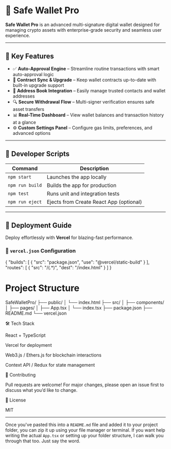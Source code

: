 # 🚨 Safe Wallet Pro

**Safe Wallet Pro** is an advanced multi-signature digital wallet designed for managing crypto assets with enterprise-grade security and seamless user experience.

---

## 🔐 Key Features

- ✅ **Auto-Approval Engine** – Streamline routine transactions with smart auto-approval logic  
- 🔄 **Contract Sync & Upgrade** – Keep wallet contracts up-to-date with built-in upgrade support  
- 📇 **Address Book Integration** – Easily manage trusted contacts and wallet addresses  
- 🔍 **Secure Withdrawal Flow** – Multi-signer verification ensures safe asset transfers  
- 📊 **Real-Time Dashboard** – View wallet balances and transaction history at a glance  
- ⚙️ **Custom Settings Panel** – Configure gas limits, preferences, and advanced options  

---

## 🧪 Developer Scripts

| Command           | Description                          |
|------------------|--------------------------------------|
| `npm start`       | Launches the app locally             |
| `npm run build`   | Builds the app for production        |
| `npm test`        | Runs unit and integration tests      |
| `npm run eject`   | Ejects from Create React App (optional) |

---

## 🚀 Deployment Guide

Deploy effortlessly with **Vercel** for blazing-fast performance.

### 🔧 `vercel.json` Configuration

{
  "builds": [
    {
      "src": "package.json",
      "use": "@vercel/static-build"
    }
  ],
  "routes": [
    {
      "src": "/(.*)",
      "dest": "/index.html"
    }
  ]
}

# Project Structure

SafeWalletPro/
├── public/
│   └── index.html
├── src/
│   ├── components/
│   ├── pages/
│   ├── App.tsx
│   └── index.tsx
├── package.json
├── README.md
└── vercel.json

🛠 Tech Stack

React + TypeScript

Vercel for deployment

Web3.js / Ethers.js for blockchain interactions

Context API / Redux for state management

🤝 Contributing

Pull requests are welcome! For major changes, please open an issue first to discuss what you’d like to change.

📜 License

MIT


---

Once you've pasted this into a `README.md` file and added it to your project folder, you can zip it up using your file manager or terminal. If you want help writing the actual `App.tsx` or setting up your folder structure, I can walk you through that too. Just say the word.
